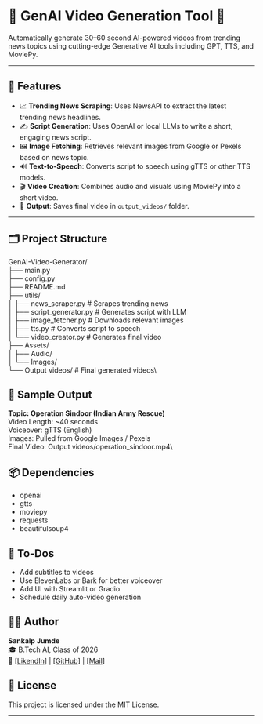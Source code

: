 # 🧠 GenAI Video Generation Tool 🎥

Automatically generate 30–60 second AI-powered videos from trending news topics using cutting-edge Generative AI tools including GPT, TTS, and MoviePy.

---

## 🚀 Features

- 📈 **Trending News Scraping**: Uses NewsAPI to extract the latest trending news headlines.
- ✍️ **Script Generation**: Uses OpenAI or local LLMs to write a short, engaging news script.
- 🖼️ **Image Fetching**: Retrieves relevant images from Google or Pexels based on news topic.
- 🔊 **Text-to-Speech**: Converts script to speech using gTTS or other TTS models.
- 🎬 **Video Creation**: Combines audio and visuals using MoviePy into a short video.
- 💾 **Output**: Saves final video in `output_videos/` folder.

---

## 🗂️ Project Structure

GenAI-Video-Generator/\
├── main.py\
├── config.py\
├── README.md\
├── utils/\
│ ├── news_scraper.py # Scrapes trending news\
│ ├── script_generator.py # Generates script with LLM\
│ ├── image_fetcher.py # Downloads relevant images\
│ ├── tts.py # Converts script to speech\
│ └── video_creator.py # Generates final video\
├── Assets/\
│ ├── Audio/\
│ └── Images/\
└── Output videos/ # Final generated videos\

## 🧪 Sample Output
**Topic: Operation Sindoor (Indian Army Rescue)**\
Video Length: ~40 seconds\
Voiceover: gTTS (English)\
Images: Pulled from Google Images / Pexels\
Final Video: Output videos/operation_sindoor.mp4\

## 📦 Dependencies
- openai
- gtts
- moviepy
- requests
- beautifulsoup4

## 🔮 To-Dos
- Add subtitles to videos
- Use ElevenLabs or Bark for better voiceover
- Add UI with Streamlit or Gradio
- Schedule daily auto-video generation

## 👨‍💻 Author
**Sankalp Jumde**  
🎓 B.Tech AI, Class of 2026  
🔗 [[LikendIn](https://www.linkedin.com/in/sankalp-jumde/)] | [[GitHub](https://github.com/SankalpJumde)] | [[Mail](sankalpkrishna1103@gmail.com)]

## 📄 License
This project is licensed under the MIT License.

---
